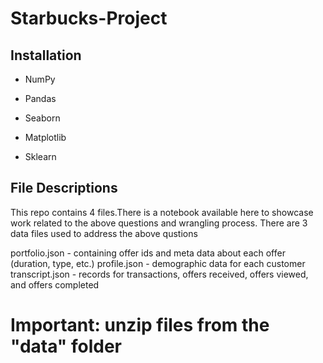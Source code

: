 # Starbucks-Project

## Installation

- NumPy

- Pandas

- Seaborn

- Matplotlib

- Sklearn


## File Descriptions
This repo contains 4 files.There is a notebook available here to showcase work related to the above questions and wrangling process. There are 3 data files used to address the above qustions

portfolio.json - containing offer ids and meta data about each offer (duration, type, etc.)
profile.json - demographic data for each customer
transcript.json - records for transactions, offers received, offers viewed, and offers completed

# Important: unzip files from the "data" folder
